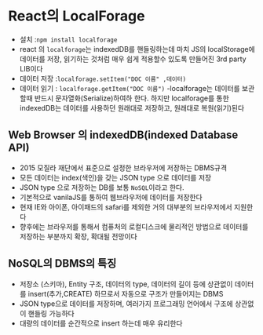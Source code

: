 # React의 LocalForage

- 설치 :`npm install localforage`
- react 의 `localforage`는 indexedDB를 핸들링하는데 마치 JS의 localStorage에 데이터를 저장, 읽기하는 것처럼 매우 쉽게 적용할수 있도록 만들어진
  3rd party LIB이다
- 데이터 저장 :`localforage.setItem("DOC 이름" ,데이터)`
- 데이터 읽기 : `localforage.getItem("DOC 이름")`
  -localforage는 데이터를 보관할때 반드시 문자열화(Serialize)하여하 한다.
  하지만 localforage를 통한 indexedDB는 데이터를 사용하던 원래대로 저장하고,
  원래대로 복원(읽기)된다

## Web Browser 의 indexedDB(indexed Database API)

- 2015 모질라 재단에서 표준으로 설정한 브라우저에 저장하는 DBMS규격
- 모든 데이터는 index(색인)을 갖는 JSON type 으로 데이터를 저장
- JSON type 으로 저장하는 DB를 보통 `NoSQL`이라고 한다.
- 기본적으로 vanilaJS를 통하여 웹브라우저에 데이터를 저장한다
- 현재 IE와 아이폰, 아이패드의 safari를 제외한 거의 대부분의 브라우저에서 지원한다
- 향후에는 브라우저를 통해서 컴퓨처의 로컬디스크에 물리적인 방법으로 데이터를 저장하는 부분까지 확장, 확대될 전망이다

## NoSQL의 DBMS의 특징

- 저장소 (스키마), Entity 구조, 데이터의 type, 데이터의 길이 등에 상관없이
  데이터를 insert(추가,CREATE) 하므로서 자동으로 구조가 만들어지는 DBMS
- JSON type으로 데이터를 저장하며, 여러가지 프로그래밍 언어에서 구조에 상관없이 핸들링 가능하다
- 대량의 데이터를 순간적으로 insert 하는데 매우 유리한다
